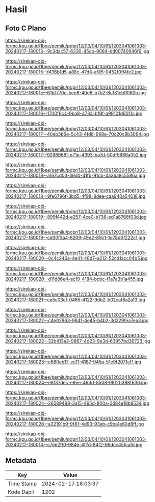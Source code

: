 # Hasil

## Foto C Plano

https://sirekap-obj-formc.kpu.go.id/1bee/pemilu/pdpr/12/03/04/10/61/1203041061003-20240217-180013--9c3dac57-6330-45cb-9084-bd00740946f6.jpg

https://sirekap-obj-formc.kpu.go.id/1bee/pemilu/pdpr/12/03/04/10/61/1203041061003-20240217-180015--f436b1d5-a88c-47d8-af85-0452f0ff4fe2.jpg

https://sirekap-obj-formc.kpu.go.id/1bee/pemilu/pdpr/12/03/04/10/61/1203041061003-20240217-180015--61bf770e-bee8-40e6-b7b2-8c131eb9060b.jpg

https://sirekap-obj-formc.kpu.go.id/1bee/pemilu/pdpr/12/03/04/10/61/1203041061003-20240217-180016--1700f6c4-9ba8-4734-bf9f-a99101d6011c.jpg

https://sirekap-obj-formc.kpu.go.id/1bee/pemilu/pdpr/12/03/04/10/61/1203041061003-20240217-180017--40eb3b6e-5c43-4fd8-968e-70c20c9b3064.jpg

https://sirekap-obj-formc.kpu.go.id/1bee/pemilu/pdpr/12/03/04/10/61/1203041061003-20240217-180017--9298968f-e71e-4393-ba7d-50df5886a052.jpg

https://sirekap-obj-formc.kpu.go.id/1bee/pemilu/pdpr/12/03/04/10/61/1203041061003-20240217-180018--a167cd03-39d0-41fb-91cb-4a36a8c5586a.jpg

https://sirekap-obj-formc.kpu.go.id/1bee/pemilu/pdpr/12/03/04/10/61/1203041061003-20240217-180018--9fe6796f-3bd5-4f98-8dee-caa940a54618.jpg

https://sirekap-obj-formc.kpu.go.id/1bee/pemilu/pdpr/12/03/04/10/61/1203041061003-20240217-180019--899f442d-e257-4ce0-b736-ed1a8766f03d.jpg

https://sirekap-obj-formc.kpu.go.id/1bee/pemilu/pdpr/12/03/04/10/61/1203041061003-20240217-180019--cd30f3a4-8209-49d2-89c1-1d78d0f222c1.jpg

https://sirekap-obj-formc.kpu.go.id/1bee/pemilu/pdpr/12/03/04/10/61/1203041061003-20240217-180020--0c4c246a-4e41-48d7-a212-52cd1acc04b5.jpg

https://sirekap-obj-formc.kpu.go.id/1bee/pemilu/pdpr/12/03/04/10/61/1203041061003-20240217-180020--d11d86e4-ac19-4184-bcbc-f1a7a3b1a455.jpg

https://sirekap-obj-formc.kpu.go.id/1bee/pemilu/pdpr/12/03/04/10/61/1203041061003-20240217-180021--ca5c03cf-0465-4122-9db2-b02caf8a2a13.jpg

https://sirekap-obj-formc.kpu.go.id/1bee/pemilu/pdpr/12/03/04/10/61/1203041061003-20240217-180022--c4e02863-9841-4e45-b4b2-3d329fea7ea3.jpg

https://sirekap-obj-formc.kpu.go.id/1bee/pemilu/pdpr/12/03/04/10/61/1203041061003-20240217-180022--32b413a3-9867-4d23-9e3d-63957bd36723.jpg

https://sirekap-obj-formc.kpu.go.id/1bee/pemilu/pdpr/12/03/04/10/61/1203041061003-20240217-180023--c880eb17-cc11-4187-945a-51e9f2071ef1.jpg

https://sirekap-obj-formc.kpu.go.id/1bee/pemilu/pdpr/12/03/04/10/61/1203041061003-20240217-180024--e8f37dec-e9ee-463d-8508-98f20398f636.jpg

https://sirekap-obj-formc.kpu.go.id/1bee/pemilu/pdpr/12/03/04/10/61/1203041061003-20240217-180024--26589498-3a15-495d-800a-3d84e18b9534.jpg

https://sirekap-obj-formc.kpu.go.id/1bee/pemilu/pdpr/12/03/04/10/61/1203041061003-20240217-180026--a32191b9-9f81-4d93-93eb-c9ba1e60d8ff.jpg

https://sirekap-obj-formc.kpu.go.id/1bee/pemilu/pdpr/12/03/04/10/61/1203041061003-20240217-180014--c7ee2ff0-984e-4f7d-84f2-66dcc45fcafd.jpg


## Metadata

| Key        | Value               |
| ---------- | ------------------- |
| Time Stamp | 2024-02-17 18:03:37 |
| Kode Dapil | 1202                |



